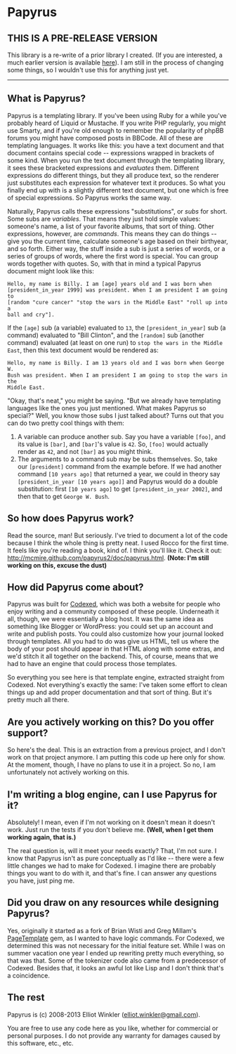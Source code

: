 # Papyrus

## THIS IS A PRE-RELEASE VERSION

This library is a re-write of a prior library I created. (If you are interested,
a much earlier version is available [here](http://github.com/mcmire/papyrus)). I
am still in the process of changing some things, so I wouldn't use this for
anything just yet.

---

## What is Papyrus?

Papyrus is a templating library. If you've been using Ruby for a while
you've probably heard of Liquid or Mustache. If you write PHP regularly, you
might use Smarty, and if you're old enough to remember the popularity of phpBB
forums you might have composed posts in BBCode. All of these are templating
languages. It works like this: you have a text document and that document
contains special code -- expressions wrapped in brackets of some kind. When
you run the text document through the templating library, it sees these
bracketed expressions and *evaluates* them. Different expressions do different
things, but they all produce text, so the renderer just substitutes each
expression for whatever text it produces. So what you finally end up with is a
slightly different text document, but one which is free of special
expressions. So Papyrus works the same way.

Naturally, Papyrus calls these expressions "substitutions", or *subs* for short.
Some subs are *variables*. That means they just hold simple values: someone's
name, a list of your favorite albums, that sort of thing. Other expressions,
however, are *commands*. This means they can do things -- give you the current
time, calculate someone's age based on their birthyear, and so forth. Either
way, the stuff inside a sub is just a series of words, or a series of groups of
words, where the first word is special. You can group words together with
quotes. So, with that in mind a typical Papyrus document might look like this:

    Hello, my name is Billy. I am [age] years old and I was born when
    [president_in_year 1999] was president. When I am president I am going to
    [random "cure cancer" "stop the wars in the Middle East" "roll up into a
    ball and cry"].

If the `[age]` sub (a variable) evaluated to `13`, the `[president_in_year]`
sub (a command) evaluated to "Bill Clinton", and the `[random]` sub (another
command) evaluated (at least on one run) to `stop the wars in the Middle
East`, then this text document would be rendered as:

    Hello, my name is Billy. I am 13 years old and I was born when George W.
    Bush was president. When I am president I am going to stop the wars in the
    Middle East.

"Okay, that's neat," you might be saying. "But we already have templating
languages like the ones you just mentioned. What makes Papyrus so special?"
Well, you know those subs I just talked about? Turns out that you can do two
pretty cool things with them:

1. A variable can produce another sub. Say you have a variable `[foo]`, and
   its value is `[bar]`, and `[bar]`'s value is `42`. So, `[foo]` would
   actually render as `42`, and not `[bar]` as you might think.
2. The arguments to a command sub may be subs themselves. So, take our
   `[president]` command from the example before. If we had another command
   `[10 years ago]` that returned a year, we could in theory say
   `[president_in_year [10 years ago]]` and Papyrus would do a double
   substitution: first `[10 years ago]` to get `[president_in_year 2002]`, and
   then that to get `George W. Bush`.

## So how does Papyrus work?

Read the source, man! But seriously. I've tried to document a lot of the code
because I think the whole thing is pretty neat. I used Rocco for the first time.
It feels like you're reading a book, kind of. I think you'll like it.
Check it out: <http://mcmire.github.com/papyrus2/doc/papyrus.html>. **(Note: I'm
still working on this, excuse the dust)**

## How did Papyrus come about?

Papyrus was built for [Codexed](http://codexed.com), which was both a website
for people who enjoy writing and a community composed of these people.
Underneath it all, though, we were essentially a blog host. It was the same idea
as something like Blogger or WordPress: you could set up an account and write
and publish posts. You could also customize how your journal looked through
templates. All you had to do was give us HTML, tell us where the body of your
post should appear in that HTML along with some extras, and we'd stitch it all
together on the backend. This, of course, means that we had to have an engine
that could process those templates.

So everything you see here is that template engine, extracted straight from
Codexed. Not everything's exactly the same: I've taken some effort to clean
things up and add proper documentation and that sort of thing. But it's pretty
much all there.

## Are you actively working on this? Do you offer support?

So here's the deal. This is an extraction from a previous project, and I don't
work on that project anymore. I am putting this code up here only for show.
At the moment, though, I have no plans to use it in a project. So no, I am
unfortunately not actively working on this.

## I'm writing a blog engine, can I use Papyrus for it?

Absolutely! I mean, even if I'm not working on it doesn't mean it doesn't work.
Just run the tests if you don't believe me. **(Well, when I get them working
again, that is.)**

The real question is, will it meet your needs exactly? That, I'm not sure. I
know that Papyrus isn't as pure conceptually as I'd like -- there were a few
little changes we had to make for Codexed. I imagine there are probably things
you want to do with it, and that's fine. I can answer any questions you have,
just ping me.

## Did you draw on any resources while designing Papyrus?

Yes, originally it started as a fork of Brian Wisti and Greg Millam's
[PageTemplate](https://github.com/brianwisti/PageTemplate) gem, as I wanted
to have logic commands. For Codexed, we determined this was not necessary for
the initial feature set. While I was on summer vacation one year I ended up
rewriting pretty much everything, so that was that. Some of the tokenizer code
also came from a predecessor of Codexed. Besides that, it looks an awful lot
like Lisp and I don't think that's a coincidence.

## The rest

Papyrus is (c) 2008-2013 Elliot Winkler (<elliot.winkler@gmail.com>).

You are free to use any code here as you like, whether for commercial or
personal purposes. I do not provide any warranty for damages caused by this
software, etc., etc.


